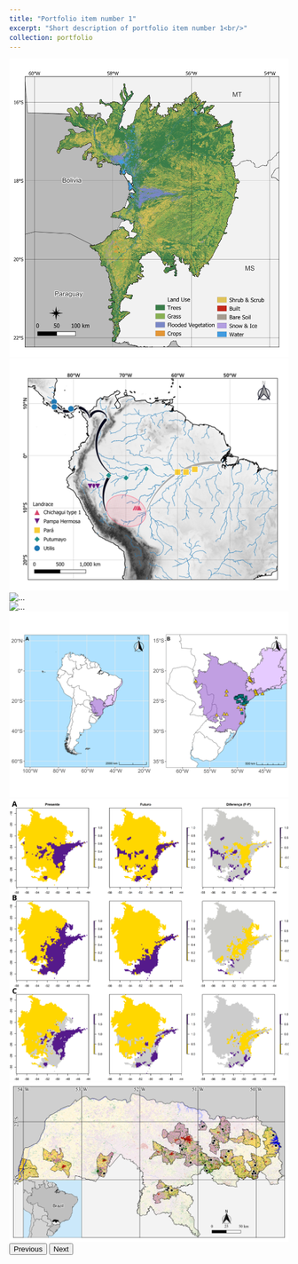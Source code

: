 ```yaml
---
title: "Portfolio item number 1"
excerpt: "Short description of portfolio item number 1<br/>"
collection: portfolio
---
```


<div id="carouselExampleControls" class="carousel slide" data-bs-ride="carousel">
  <div class="carousel-inner">
    <div class="carousel-item active">
      <img src="/images/portfolio1.1.png" class="d-block w-100" alt="...">
    </div>
    <div class="carousel-item">
      <img src="/images/portfolio1.2.png" class="d-block w-100" alt="...">
    </div>
        <div class="carousel-item">
      <img src="/images/portfolio1.3.png" class="d-block w-100" alt="...">
    </div>
        <div class="carousel-item">
      <img src="/images/portfolio1.4.png" class="d-block w-100" alt="...">
    </div>
        <div class="carousel-item">
      <img src="/images/portfolio1.5.png" class="d-block w-100" alt="...">
    </div>
        <div class="carousel-item">
      <img src="/images/portfolio1.6.png" class="d-block w-100" alt="...">
    </div>
        </div>
        <div class="carousel-item">
      <img src="/images/portfolio1.7.png" class="d-block w-100" alt="...">
    </div>
    <!-- Add more carousel items as needed -->
  </div>
  <button class="carousel-control-prev" type="button" data-bs-target="#carouselExampleControls" data-bs-slide="prev">
    <span class="carousel-control-prev-icon" aria-hidden="true"></span>
    <span class="visually-hidden">Previous</span>
  </button>
  <button class="carousel-control-next" type="button" data-bs-target="#carouselExampleControls" data-bs-slide="next">
    <span class="carousel-control-next-icon" aria-hidden="true"></span>
    <span class="visually-hidden">Next</span>
  </button>
</div>

